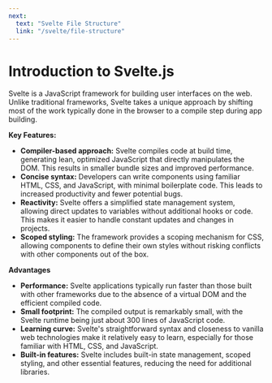 ```yaml
---
next:
  text: "Svelte File Structure"
  link: "/svelte/file-structure"
---
```


# Introduction to Svelte.js

Svelte is a JavaScript framework for building user interfaces on the web. Unlike traditional frameworks, Svelte takes a unique approach by shifting most of the work typically done in the browser to a compile step during app building.

**Key Features:**

- **Compiler-based approach:** Svelte compiles code at build time, generating lean, optimized JavaScript that directly manipulates the DOM. This results in smaller bundle sizes and improved performance.
- **Concise syntax:** Developers can write components using familiar HTML, CSS, and JavaScript, with minimal boilerplate code. This leads to increased productivity and fewer potential bugs.
- **Reactivity:** Svelte offers a simplified state management system, allowing direct updates to variables without additional hooks or code. This makes it easier to handle constant updates and changes in projects.
- **Scoped styling:** The framework provides a scoping mechanism for CSS, allowing components to define their own styles without risking conflicts with other components out of the box.

**Advantages**

- **Performance:** Svelte applications typically run faster than those built with other frameworks due to the absence of a virtual DOM and the efficient compiled code.
- **Small footprint:** The compiled output is remarkably small, with the Svelte runtime being just about 300 lines of JavaScript code.
- **Learning curve:** Svelte's straightforward syntax and closeness to vanilla web technologies make it relatively easy to learn, especially for those familiar with HTML, CSS, and JavaScript.
- **Built-in features:** Svelte includes built-in state management, scoped styling, and other essential features, reducing the need for additional libraries.
